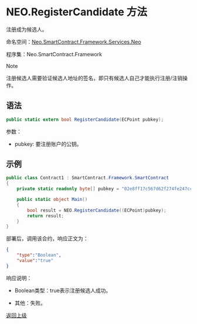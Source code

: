 # NEO.RegisterCandidate 方法

注册成为候选人。

命名空间：[Neo.SmartContract.Framework.Services.Neo](../../neo.md)

程序集：Neo.SmartContract.Framework

> [!Note]
>
> 注册候选人需要验证候选人地址的签名，即只有候选人自己才能执行注册/注销操作。

## 语法

```c#
public static extern bool RegisterCandidate(ECPoint pubkey);
```

参数：

- pubkey: 要注册账户的公钥。

## 示例

```c#
public class Contract1 : SmartContract.Framework.SmartContract
{
    private static readonly byte[] pubkey = "02e8ff17c567d62f274fe247cc884a2a6cd3b8fd0d779a8c5856289a560accacb4".HexToBytes();

    public static object Main()
    {
        bool result = NEO.RegisterCandidate((ECPoint)pubkey);
        return result;
    }
}
```

部署后，调用该合约，响应正文为：

```json
{
   	"type":"Boolean",
   	"value":"true"
}
```

响应说明：

- Boolean类型：true表示注册候选人成功。

- 其他：失败。

[返回上级](../Neo.md)